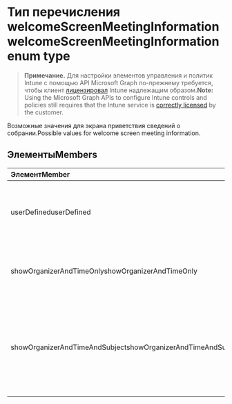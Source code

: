 # <a name="welcomescreenmeetinginformation-enum-type"></a><span data-ttu-id="5e697-101">Тип перечисления welcomeScreenMeetingInformation</span><span class="sxs-lookup"><span data-stu-id="5e697-101">welcomeScreenMeetingInformation enum type</span></span>

> <span data-ttu-id="5e697-102">**Примечание.** Для настройки элементов управления и политик Intune с помощью API Microsoft Graph по-прежнему требуется, чтобы клиент [лицензировал](https://go.microsoft.com/fwlink/?linkid=839381) Intune надлежащим образом.</span><span class="sxs-lookup"><span data-stu-id="5e697-102">**Note:** Using the Microsoft Graph APIs to configure Intune controls and policies still requires that the Intune service is [correctly licensed](https://go.microsoft.com/fwlink/?linkid=839381) by the customer.</span></span>

<span data-ttu-id="5e697-103">Возможные значения для экрана приветствия сведений о собрании.</span><span class="sxs-lookup"><span data-stu-id="5e697-103">Possible values for welcome screen meeting information.</span></span>
## <a name="members"></a><span data-ttu-id="5e697-104">Элементы</span><span class="sxs-lookup"><span data-stu-id="5e697-104">Members</span></span>
|<span data-ttu-id="5e697-105">Элемент</span><span class="sxs-lookup"><span data-stu-id="5e697-105">Member</span></span>|<span data-ttu-id="5e697-106">Значение</span><span class="sxs-lookup"><span data-stu-id="5e697-106">Value</span></span>|<span data-ttu-id="5e697-107">Описание</span><span class="sxs-lookup"><span data-stu-id="5e697-107">Description</span></span>|
|:---|:---|:---|
|<span data-ttu-id="5e697-108">userDefined</span><span class="sxs-lookup"><span data-stu-id="5e697-108">userDefined</span></span>|<span data-ttu-id="5e697-109">0</span><span class="sxs-lookup"><span data-stu-id="5e697-109">0%</span></span>|<span data-ttu-id="5e697-110">Определено пользователем, значение по умолчанию, без назначения.</span><span class="sxs-lookup"><span data-stu-id="5e697-110">User Defined, default value, no intent.</span></span>|
|<span data-ttu-id="5e697-111">showOrganizerAndTimeOnly</span><span class="sxs-lookup"><span data-stu-id="5e697-111">showOrganizerAndTimeOnly</span></span>|<span data-ttu-id="5e697-112">1</span><span class="sxs-lookup"><span data-stu-id="5e697-112">-1</span></span>|<span data-ttu-id="5e697-113">Отображение только организатора и времени события.</span><span class="sxs-lookup"><span data-stu-id="5e697-113">Show organizer and time only.</span></span>|
|<span data-ttu-id="5e697-114">showOrganizerAndTimeAndSubject</span><span class="sxs-lookup"><span data-stu-id="5e697-114">showOrganizerAndTimeAndSubject</span></span>|<span data-ttu-id="5e697-115">2</span><span class="sxs-lookup"><span data-stu-id="5e697-115">2</span></span>|<span data-ttu-id="5e697-116">Отображение организатора, времени события и темы (тема скрывается для частных собраний).</span><span class="sxs-lookup"><span data-stu-id="5e697-116">Show organizer, time and subject (subject is hidden for private meetings).</span></span>|









